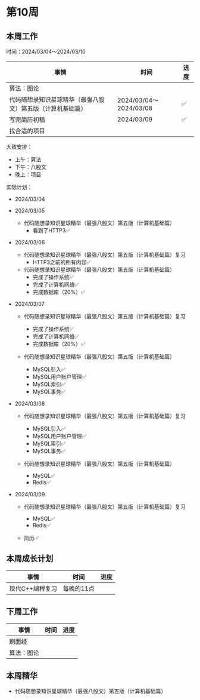 # 第10周

## 本周工作

时间：2024/03/04～2024/03/10

| 事情                                                       | 时间                   | 进度 |
| ---------------------------------------------------------- | ---------------------- | ---- |
| 算法：图论                                                 |                        |      |
| 代码随想录知识星球精华（最强八股文）第五版（计算机基础篇） | 2024/03/04～2024/03/08 | ✅    |
| 写完简历初稿                                               | 2024/03/09             | ✅    |
| 找合适的项目                                               |                        |      |

大致安排：

+ 上午：算法
+ 下午：八股文
+ 晚上：项目

实际计划：

+ 2024/03/04
+ 2024/03/05
  + 代码随想录知识星球精华（最强八股文）第五版（计算机基础篇）
    + 看到了HTTP3✅

+ 2024/03/06
  + 代码随想录知识星球精华（最强八股文）第五版（计算机基础篇）复习
    + HTTP3之前的所有内容✅
  + 代码随想录知识星球精华（最强八股文）第五版（计算机基础篇）
    + 完成了操作系统✅
    + 完成了计算机网络✅
    + 完成数据库（20%）✅
+ 2024/03/07
  + 代码随想录知识星球精华（最强八股文）第五版（计算机基础篇）复习
    + 完成了操作系统✅
    + 完成了计算机网络✅
    + 完成数据库（20%）✅
  
  + 代码随想录知识星球精华（最强八股文）第五版（计算机基础篇）
    + MySQL引入✅
    + MySQL用户账户管理✅
    + MySQL索引✅
    + MySQL事务✅
  
+ 2024/03/08
  + 代码随想录知识星球精华（最强八股文）第五版（计算机基础篇）复习
    + MySQL引入✅
    + MySQL用户账户管理✅
    + MySQL索引✅
    + MySQL事务✅
  
  + 代码随想录知识星球精华（最强八股文）第五版（计算机基础篇）
    + MySQL✅
    + Redis✅
  
+ 2024/03/09
  + 代码随想录知识星球精华（最强八股文）第五版（计算机基础篇）复习
    + MySQL✅
    + Redis✅
  
  + 简历✅
  


## 本周成长计划

| 事情            | 时间       | 进度 |
| --------------- | ---------- | ---- |
| 现代C++编程复习 | 每晚的11点 |      |

## 下周工作

| 事情       | 时间 | 进度 |
| ---------- | ---- | ---- |
| 刷面经     |      |      |
| 算法：图论 |      |      |

## 本周精华

+ 代码随想录知识星球精华（最强八股文）第五版（计算机基础篇）
